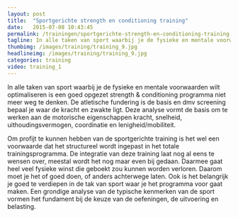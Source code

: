 ```yaml
---
layout: post
title:  "Sportgerichte strength en conditioning training"
date:   2015-07-08 10:43:45
permalink: /trainingen/sportgerichte-strength-en-conditioning-training
tagline: In alle taken van sport waarbij je de fysieke en mentale voorwaarden wilt optimaliseren.
thumbimg: /images/training/training_9.jpg
headlineimg: /images/training/training_9.jpg
categories: training
video: training_1
---
```

In alle taken van sport waarbij je de fysieke en mentale voorwaarden wilt optimaliseren is een goed opgezet strength & conditioning programma niet meer weg te denken. De atletische fundering is de basis en dmv screening bepaal je waar de kracht en zwakte ligt. Deze analyse vormt de basis om te werken aan de motorische eigenschappen kracht, snelheid, uithoudingsvermogen, coordinatie en lenigheid/mobiliteit.


Om profijt te kunnen hebben van de sportgerichte training is het wel een voorwaarde dat het structureel wordt ingepast in het totale trainingsprogramma. De integratie van deze training laat nog al eens te wensen over, meestal wordt het nog maar even bij gedaan. Daarmee gaat heel veel fysieke winst die geboekt zou kunnen worden verloren. Daarom moet je het of goed doen, of anders achterwege laten. Ook is het belangrijk je goed te verdiepen in de tak van sport waar je het programma voor gaat maken. Een grondige analyse van de typische kenmerken van de sport vormen het fundament bij de keuze van de oefeningen, de uitvoering en belasting.
